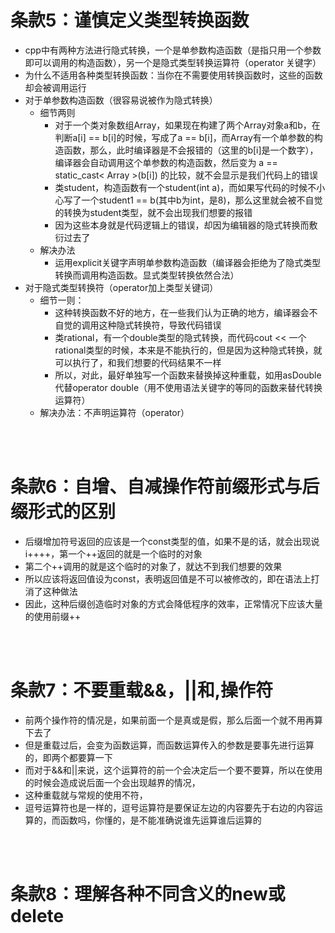 # 条款5：谨慎定义类型转换函数

- cpp中有两种方法进行隐式转换，一个是单参数构造函数（是指只用一个参数即可以调用的构造函数），另一个是隐式类型转换运算符（operator 关键字）
- 为什么不适用各种类型转换函数：当你在不需要使用转换函数时，这些的函数却会被调用运行
- 对于单参数构造函数（很容易说被作为隐式转换）
  - 细节两则
    - 对于一个类对象数组Array，如果现在构建了两个Array对象a和b，在判断a[i] == b[i]的时候，写成了a == b[i]，而Array有一个单参数的构造函数，那么，此时编译器是不会报错的（这里的b[i]是一个数字），编译器会自动调用这个单参数的构造函数，然后变为 a == static_cast< Array >(b[i]) 的比较，就不会显示是我们代码上的错误
    - 类student，构造函数有一个student(int a)，而如果写代码的时候不小心写了一个student1 == b(其中b为int，是8)，那么这里就会被不自觉的转换为student类型，就不会出现我们想要的报错
    - 因为这些本身就是代码逻辑上的错误，却因为编辑器的隐式转换而敷衍过去了
  - 解决办法
    - 运用explicit关键字声明单参数构造函数（编译器会拒绝为了隐式类型转换而调用构造函数。显式类型转换依然合法）
- 对于隐式类型转换符（operator加上类型关键词）
  - 细节一则：
    - 这种转换函数不好的地方，在一些我们认为正确的地方，编译器会不自觉的调用这种隐式转换符，导致代码错误
    - 类rational，有一个double类型的隐式转换，而代码cout << 一个rational类型的时候，本来是不能执行的，但是因为这种隐式转换，就可以执行了，和我们想要的代码结果不一样
    - 所以，对此，最好单独写一个函数来替换掉这种重载，如用asDouble代替operator double（用不使用语法关键字的等同的函数来替代转换运算符）
  - 解决办法：不声明运算符（operator）

<br/>

<br/>

# 条款6：自增、自减操作符前缀形式与后缀形式的区别

- 后缀增加符号返回的应该是一个const类型的值，如果不是的话，就会出现说i++++，第一个++返回的就是一个临时的对象
- 第二个++调用的就是这个临时的对象了，就达不到我们想要的效果
- 所以应该将返回值设为const，表明返回值是不可以被修改的，即在语法上打消了这种做法
- 因此，这种后缀创造临时对象的方式会降低程序的效率，正常情况下应该大量的使用前缀++

<br/>

<br/>

# 条款7：不要重载&&，||和,操作符

- 前两个操作符的情况是，如果前面一个是真或是假，那么后面一个就不用再算下去了
- 但是重载过后，会变为函数运算，而函数运算传入的参数是要事先进行运算的，即两个都要算一下
- 而对于&&和||来说，这个运算符的前一个会决定后一个要不要算，所以在使用的时候会造成说后面一个会出现越界的情况，
- 这种重载就与常规的使用不符，
- 逗号运算符也是一样的，逗号运算符是要保证左边的内容要先于右边的内容运算的，而函数吗，你懂的，是不能准确说谁先运算谁后运算的

<br/>

<br/>

# 条款8：理解各种不同含义的new或delete